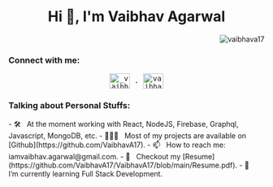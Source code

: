 <h1 align="center">Hi 👋, I'm Vaibhav Agarwal</h1>
<p align="right"> <img src="https://komarev.com/ghpvc/?username=maithrivh&label=Profile%20views&color=0e75b6&style=flat" alt="vaibhava17" /> </p>
<h3 align="left">Connect with me:</h3>
<p align="center">
  <samp>
    <a href="https://twitter.com/_vaibhava__" target="blank"><img align="center" src="https://raw.githubusercontent.com/rahuldkjain/github-profile-readme-generator/master/src/images/icons/Social/twitter.svg" alt="_vaibhava__" height="30" width="40" /></a> . 
    <a href="https://www.linkedin.com/in/vaibhav98a/" target="blank"><img align="center" src="https://raw.githubusercontent.com/rahuldkjain/github-profile-readme-generator/master/src/images/icons/Social/linked-in-alt.svg" alt="vaibhav98a" height="30" width="40" /></a>
  </samp>
</p>
<h3 align="left">Talking about Personal Stuffs:</h3>
- 🛠 &nbsp; At the moment working with React, NodeJS, Firebase, Graphql, Javascript, MongoDB, etc.
- 👨🏻‍💻 &nbsp; Most of my projects are available on [Github](https://github.com/VaibhavA17).
- 📫 &nbsp; How to reach me: iamvaibhav.agarwal@gmail.com.
- 📝 &nbsp; Checkout my [Resume](https://github.com/VaibhavA17/VaibhavA17/blob/main/Resume.pdf).
- 🚀 &nbsp; I’m currently learning Full Stack Development.
